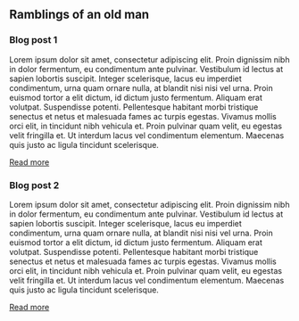 Ramblings of an old man
-----------------------

### Blog post 1

Lorem ipsum dolor sit amet, consectetur adipiscing elit. Proin dignissim nibh in dolor fermentum, eu condimentum ante pulvinar. Vestibulum id lectus at sapien lobortis suscipit. Integer scelerisque, lacus eu imperdiet condimentum, urna quam ornare nulla, at blandit nisi nisi vel urna. Proin euismod tortor a elit dictum, id dictum justo fermentum. Aliquam erat volutpat. Suspendisse potenti. Pellentesque habitant morbi tristique senectus et netus et malesuada fames ac turpis egestas. Vivamus mollis orci elit, in tincidunt nibh vehicula et. Proin pulvinar quam velit, eu egestas velit fringilla et. Ut interdum lacus vel condimentum elementum. Maecenas quis justo ac ligula tincidunt scelerisque.

[Read more](/blog/post-1)

### Blog post 2

Lorem ipsum dolor sit amet, consectetur adipiscing elit. Proin dignissim nibh in dolor fermentum, eu condimentum ante pulvinar. Vestibulum id lectus at sapien lobortis suscipit. Integer scelerisque, lacus eu imperdiet condimentum, urna quam ornare nulla, at blandit nisi nisi vel urna. Proin euismod tortor a elit dictum, id dictum justo fermentum. Aliquam erat volutpat. Suspendisse potenti. Pellentesque habitant morbi tristique senectus et netus et malesuada fames ac turpis egestas. Vivamus mollis orci elit, in tincidunt nibh vehicula et. Proin pulvinar quam velit, eu egestas velit fringilla et. Ut interdum lacus vel condimentum elementum. Maecenas quis justo ac ligula tincidunt scelerisque.

[Read more](/blog/post-2)
